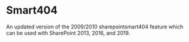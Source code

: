 # Smart404
An updated version of the 2009/2010 sharepointsmart404 feature which can be used with SharePoint 2013, 2016, and 2019.
